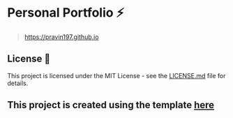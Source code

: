 # Personal Portfolio ⚡️

> https://pravin197.github.io

## License 📄

This project is licensed under the MIT License - see the [LICENSE.md](./LICENSE) file for details.

## This project is created using the template [here](https://github.com/varadbhogayata/varadbhogayata.github.io)
